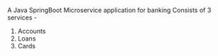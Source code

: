 A Java SpringBoot Microservice application for banking
Consists of 3 services -
  1) Accounts
  2) Loans
  3) Cards

